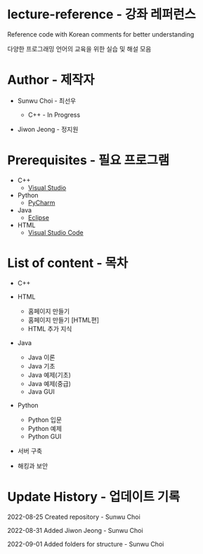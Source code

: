 # lecture-reference - 강좌 레퍼런스

Reference code with Korean comments for better understanding

다양한 프로그래밍 언어의 교육을 위한 실습 및 해설 모음


# Author - 제작자

* Sunwu Choi - 최선우
    * C++ - In Progress


* Jiwon Jeong - 정지원


# Prerequisites - 필요 프로그램

* C++
    * [Visual Studio](https://visualstudio.microsoft.com/)
* Python
    * [PyCharm](https://www.jetbrains.com/pycharm/)
* Java
    * [Eclipse](https://www.eclipse.org/downloads/)
* HTML
    * [Visual Studio Code](https://code.visualstudio.com/)


# List of content - 목차

* C++


* HTML
    * 홈페이지 만들기
    * 홈페이지 만들기 [HTML편]
    * HTML 추가 지식


* Java
    * Java 이론
    * Java 기초
    * Java 예제(기초)
    * Java 예제(중급)
    * Java GUI


* Python
    * Python 입문
    * Python 예제
    * Python GUI


* 서버 구축


* 해킹과 보안

# Update History - 업데이트 기록

2022-08-25 Created repository - Sunwu Choi

2022-08-31 Added Jiwon Jeong - Sunwu Choi

2022-09-01 Added folders for structure - Sunwu Choi